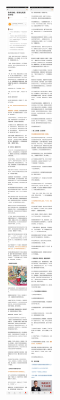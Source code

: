 ![](../../images/2017年08月/GX0819称病攻略：职场危机前的妙招.jpg)
![](../../images/2017年08月/GX0819称病攻略：职场危机前的妙招2.jpg)
